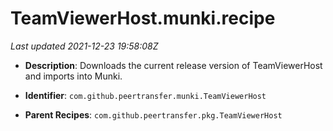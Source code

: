 # TeamViewerHost.munki.recipe

_Last updated 2021-12-23 19:58:08Z_

- **Description**: Downloads the current release version of TeamViewerHost and imports into Munki.

- **Identifier**: `com.github.peertransfer.munki.TeamViewerHost`

- **Parent Recipes**: `com.github.peertransfer.pkg.TeamViewerHost`